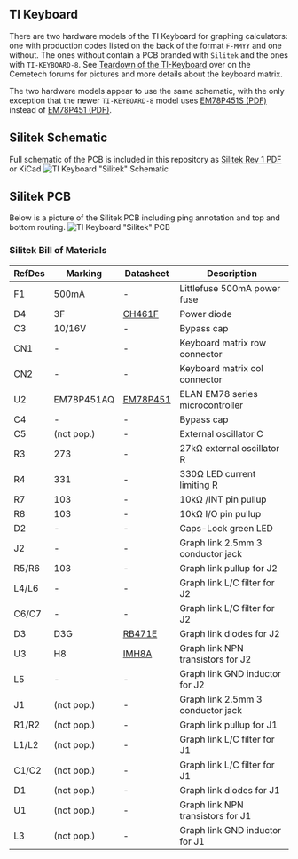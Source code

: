 TI Keyboard
-----------

There are two hardware models of the TI Keyboard for graphing calculators: one with production codes listed on the back of the format `F-MMYY` and one without. The ones without contain a PCB branded with `Silitek` and the ones with `TI-KEYBOARD-8`. See [Teardown of the TI-Keyboard](https://www.cemetech.net/forum/viewtopic.php?t=18842) over on the Cemetech forums for pictures and more details about the keyboard matrix.

The two hardware models appear to use the same schematic, with the only exception that the newer `TI-KEYBOARD-8` model uses [EM78P451S (PDF)](https://www.emc.com.tw/upload/2019_01_15%25280_0%2529b2/EM78P451S.pdf) instead of [EM78P451 (PDF)](https://web.archive.org/web/20040713184217/http%253A//www.emc.com.tw/database/Data_Sheet/8BIT/EM78P451.pdf).

## Silitek Schematic
Full schematic of the PCB is included in this repository as [Silitek Rev 1 PDF](https://raw.githubusercontent.com/queueRAM/ti_keyboard/main/schematics/ti_keyboard_silitek/ti_keyboard_silitek_rev1.pdf) or KiCad
![TI Keyboard "Silitek" Schematic](https://user-images.githubusercontent.com/129774/253825876-950eec77-34c3-499a-92ac-490c31968f75.png)

## Silitek PCB
Below is a picture of the Silitek PCB including ping annotation and top and bottom routing.
![TI Keyboard "Silitek" PCB](https://user-images.githubusercontent.com/129774/253827079-e2cbea47-c52c-46ba-bf15-fc0f76ca87e1.jpeg)

### Silitek Bill of Materials

RefDes | Marking    | Datasheet | Description
-------|------------|-----------|---------------------------------------
F1     | 500mA      | -         | Littlefuse 500mA power fuse
D4     | 3F         | [CH461F](http://www.chenmko.com.tw/assets/uploaded_docs/1310112518k0vqy.pdf) | Power diode
C3     | 10/16V     | -         | Bypass cap
CN1    | -          | -         | Keyboard matrix row connector
CN2    | -          | -         | Keyboard matrix col connector
U2     | EM78P451AQ | [EM78P451](https://web.archive.org/web/20040713184217/http%253A//www.emc.com.tw/database/Data_Sheet/8BIT/EM78P451.pdf) | ELAN EM78 series microcontroller
C4     | -          | -         | Bypass cap
C5     | (not pop.) | -         | External oscillator C
R3     | 273        | -         | 27kΩ external oscillator R
R4     | 331        | -         | 330Ω LED current limiting R
R7     | 103        | -         | 10kΩ /INT pin pullup
R8     | 103        | -         | 10kΩ I/O pin pullup
D2     | -          | -         | Caps-Lock green LED
J2     | -          | -         | Graph link 2.5mm 3 conductor jack
R5/R6  | 103        | -         | Graph link pullup for J2
L4/L6  | -          | -         | Graph link L/C filter for J2
C6/C7  | -          | -         | Graph link L/C filter for J2
D3     | D3G        | [RB471E](http://rohmfs.rohm.com/en/products/databook/datasheet/discrete/diode/schottky_barrier/rb471et148-e.pdf) | Graph link diodes for J2
U3     | H8         | [IMH8A](http://rohmfs.rohm.com/en/products/databook/datasheet/discrete/transistor/digital/umh8ntr-e.pdf) | Graph link NPN transistors for J2
L5     | -          | -         | Graph link GND inductor for J2
J1     | (not pop.) | -         | Graph link 2.5mm 3 conductor jack
R1/R2  | (not pop.) | -         | Graph link pullup for J1
L1/L2  | (not pop.) | -         | Graph link L/C filter for J1
C1/C2  | (not pop.) | -         | Graph link L/C filter for J1
D1     | (not pop.) | -         | Graph link diodes for J1
U1     | (not pop.) | -         | Graph link NPN transistors for J1
L3     | (not pop.) | -         | Graph link GND inductor for J1
